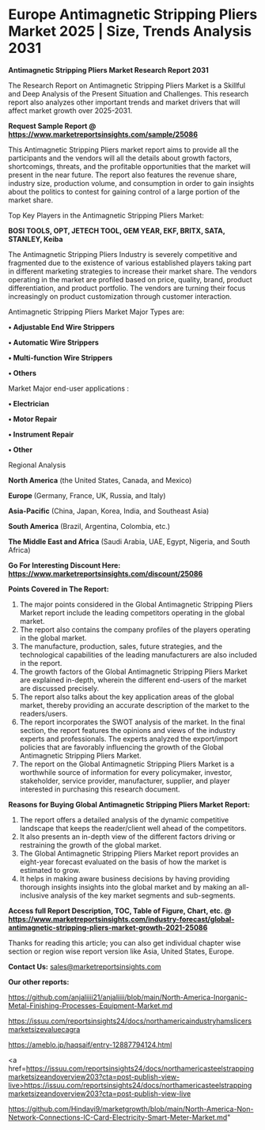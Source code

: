 # Europe Antimagnetic Stripping Pliers Market 2025 | Size, Trends Analysis 2031

<strong>Antimagnetic Stripping Pliers Market Research Report 2031</strong>

The Research Report on Antimagnetic Stripping Pliers Market is a Skillful and Deep Analysis of the Present Situation and Challenges. This research report also analyzes other important trends and market drivers that will affect market growth over 2025-2031.

<strong>Request Sample Report @ <a href=https://www.marketreportsinsights.com/sample/25086>https://www.marketreportsinsights.com/sample/25086</a></strong>

This Antimagnetic Stripping Pliers market report aims to provide all the participants and the vendors will all the details about growth factors, shortcomings, threats, and the profitable opportunities that the market will present in the near future. The report also features the revenue share, industry size, production volume, and consumption in order to gain insights about the politics to contest for gaining control of a large portion of the market share.

Top Key Players in the Antimagnetic Stripping Pliers Market:

<strong>BOSI TOOLS, OPT, JETECH TOOL, GEM YEAR, EKF, BRITX, SATA, STANLEY, Keiba</strong>

The Antimagnetic Stripping Pliers Industry is severely competitive and fragmented due to the existence of various established players taking part in different marketing strategies to increase their market share. The vendors operating in the market are profiled based on price, quality, brand, product differentiation, and product portfolio. The vendors are turning their focus increasingly on product customization through customer interaction.

Antimagnetic Stripping Pliers Market Major Types are:

<strong>• Adjustable End Wire Strippers

• Automatic Wire Strippers

• Multi-function Wire Strippers

• Others</strong>

Market Major end-user applications :

<strong>• Electrician

• Motor Repair

• Instrument Repair

• Other</strong>

Regional Analysis

</u><strong><b>North America</b></strong> (the United States, Canada, and Mexico)

<strong><b>Europe </b></strong>(Germany, France, UK, Russia, and Italy)

<strong><b>Asia-Pacific</b></strong> (China, Japan, Korea, India, and Southeast Asia)

<strong><b>South America</b></strong> (Brazil, Argentina, Colombia, etc.)

<strong><b>The Middle East and Africa</b></strong> (Saudi Arabia, UAE, Egypt, Nigeria, and South Africa)

<strong>Go For Interesting Discount Here: <a href=https://www.marketreportsinsights.com/discount/25086>https://www.marketreportsinsights.com/discount/25086</a></strong>

<strong>Points Covered in The Report:</strong>
<ol>
  <li>The major points considered in the Global Antimagnetic Stripping Pliers Market report include the leading competitors operating in the global market.</li>
  <li>The report also contains the company profiles of the players operating in the global market.</li>
  <li>The manufacture, production, sales, future strategies, and the technological capabilities of the leading manufacturers are also included in the report.</li>
  <li>The growth factors of the Global Antimagnetic Stripping Pliers Market are explained in-depth, wherein the different end-users of the market are discussed precisely.</li>
  <li>The report also talks about the key application areas of the global market, thereby providing an accurate description of the market to the readers/users.</li>
  <li>The report incorporates the SWOT analysis of the market. In the final section, the report features the opinions and views of the industry experts and professionals. The experts analyzed the export/import policies that are favorably influencing the growth of the Global Antimagnetic Stripping Pliers Market.</li>
  <li>The report on the Global Antimagnetic Stripping Pliers Market is a worthwhile source of information for every policymaker, investor, stakeholder, service provider, manufacturer, supplier, and player interested in purchasing this research document.</li>
</ol>
<strong>Reasons for Buying Global Antimagnetic Stripping Pliers Market Report:</strong>

<ol>
  <li>The report offers a detailed analysis of the dynamic competitive landscape that keeps the reader/client well ahead of the competitors.</li>
  <li>It also presents an in-depth view of the different factors driving or restraining the growth of the global market.</li>
  <li>The Global Antimagnetic Stripping Pliers Market report provides an eight-year forecast evaluated on the basis of how the market is estimated to grow.</li>
  <li>It helps in making aware business decisions by having providing thorough insights insights into the global market and by making an all-inclusive analysis of the key market segments and sub-segments.</li>
</ol>
<strong>Access full Report Description, TOC, Table of Figure, Chart, etc. @ <a href=https://www.marketreportsinsights.com/industry-forecast/global-antimagnetic-stripping-pliers-market-growth-2021-25086>https://www.marketreportsinsights.com/industry-forecast/global-antimagnetic-stripping-pliers-market-growth-2021-25086</a></strong>


Thanks for reading this article; you can also get individual chapter wise section or region wise report version like Asia, United States, Europe.

<strong>Contact Us:</strong>
sales@marketreportsinsights.com

<strong>Our other reports:</strong>

<a href=https://github.com/anjaliiii21/anjaliiii/blob/main/North-America-Inorganic-Metal-Finishing-Processes-Equipment-Market.md>https://github.com/anjaliiii21/anjaliiii/blob/main/North-America-Inorganic-Metal-Finishing-Processes-Equipment-Market.md</a>

<a href=https://issuu.com/reportsinsights24/docs/northamericaindustryhamslicersmarketsizevaluecagra>https://issuu.com/reportsinsights24/docs/northamericaindustryhamslicersmarketsizevaluecagra</a>

<a href=https://ameblo.jp/haqsaif/entry-12887794124.html>https://ameblo.jp/haqsaif/entry-12887794124.html</a>

<a href=https://issuu.com/reportsinsights24/docs/northamericasteelstrappingmarketsizeandoverview203?cta=post-publish-view-live>https://issuu.com/reportsinsights24/docs/northamericasteelstrappingmarketsizeandoverview203?cta=post-publish-view-live</a>

<a href=https://github.com/Hindavi9/marketgrowth/blob/main/North-America-Non-Network-Connections-IC-Card-Electricity-Smart-Meter-Market.md>https://github.com/Hindavi9/marketgrowth/blob/main/North-America-Non-Network-Connections-IC-Card-Electricity-Smart-Meter-Market.md</a>"
